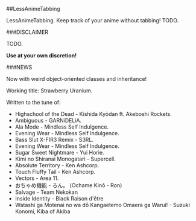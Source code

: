 ##LessAnimeTabbing

LessAnimeTabbing. Keep track of your anime without tabbing!
TODO.

###DISCLAIMER

TODO.

**Use at your own discretion!**

###NEWS

Now with weird object-oriented classes and inheritance!

Working title: Strawberry Uranium.

Written to the tune of:
- Highschool of the Dead - Kishida Kyōdan ft. Akeboshi Rockets.
- Ambiguous - GARNiDELiA.
- Ala Mode - Mindless Self Indulgence.
- Evening Wear - Mindless Self Indulgence.
- Bass Slut X-FIR3 Remix - S3RL.
- Evening Wear - Mindless Self Indulgence.
- Sugar Sweet Nightmare - Yui Horie.
- Kimi no Shiranai Monogatari - Supercell.
- Absolute Territory - Ken Ashcorp.
- Touch Fluffy Tail - Ken Ashcorp.
- Vectors - Area 11.
- おちゃめ機能 - ろん。 (Ochame Kinō - Ron)
- Salvage - Team Nekokan
- Inside Identity - Black Raison d'être
- Watashi ga Motenai no wa dō Kangaetemo Omaera ga Warui! - Suzuki Konomi, Kiba of Akiba
